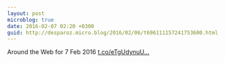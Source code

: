 ```yaml
---
layout: post
microblog: true
date: 2016-02-07 02:20 +0300
guid: http://desparoz.micro.blog/2016/02/06/t696111157241753600.html
---
```

Around the Web for 7 Feb 2016 [t.co/eTgUdynuU...](https://t.co/eTgUdynuUM)
